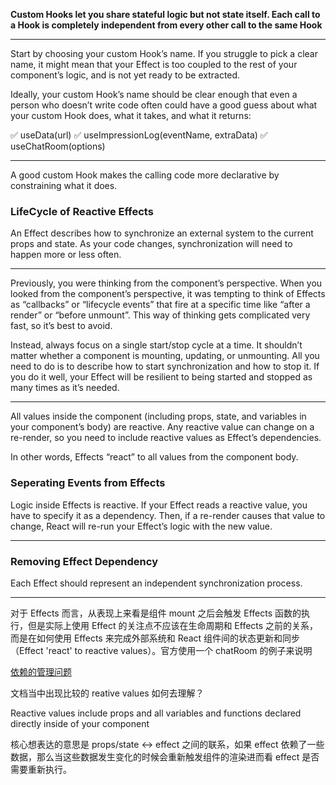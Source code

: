 **Custom Hooks let you share stateful logic but not state itself. Each call to a Hook is completely independent from every other call to the same Hook**

----

Start by choosing your custom Hook’s name. If you struggle to pick a clear name, it might mean that your Effect is too coupled to the rest of your component’s logic, and is not yet ready to be extracted.

Ideally, your custom Hook’s name should be clear enough that even a person who doesn’t write code often could have a good guess about what your custom Hook does, what it takes, and what it returns:

✅ useData(url)
✅ useImpressionLog(eventName, extraData)
✅ useChatRoom(options)

----

A good custom Hook makes the calling code more declarative by constraining what it does.

### LifeCycle of Reactive Effects

An Effect describes how to synchronize an external system to the current props and state. As your code changes, synchronization will need to happen more or less often.

----
 
Previously, you were thinking from the component’s perspective. When you looked from the component’s perspective, it was tempting to think of Effects as “callbacks” or “lifecycle events” that fire at a specific time like “after a render” or “before unmount”. This way of thinking gets complicated very fast, so it’s best to avoid.

Instead, always focus on a single start/stop cycle at a time. It shouldn’t matter whether a component is mounting, updating, or unmounting. All you need to do is to describe how to start synchronization and how to stop it. If you do it well, your Effect will be resilient to being started and stopped as many times as it’s needed.

----

All values inside the component (including props, state, and variables in your component’s body) are reactive. Any reactive value can change on a re-render, so you need to include reactive values as Effect’s dependencies.

In other words, Effects “react” to all values from the component body.

### Seperating Events from Effects

Logic inside Effects is reactive. If your Effect reads a reactive value, you have to specify it as a dependency. Then, if a re-render causes that value to change, React will re-run your Effect’s logic with the new value.



----


### Removing Effect Dependency


Each Effect should represent an independent synchronization process. 


----




对于 Effects 而言，从表现上来看是组件 mount 之后会触发 Effects 函数的执行，但是实际上使用 Effect 的关注点不应该在生命周期和 Effects 之前的关系，而是在如何使用 Effects 来完成外部系统和 React 组件间的状态更新和同步（Effect 'react' to reactive values）。官方使用一个 chatRoom 的例子来说明

[依赖的管理问题](https://react.dev/learn/removing-effect-dependencies#why-is-suppressing-the-dependency-linter-so-dangerous)



文档当中出现比较的 reative values 如何去理解？

Reactive values include props and all variables and functions declared directly inside of your component

核心想表达的意思是 props/state <-> effect 之间的联系，如果 effect 依赖了一些数据，那么当这些数据发生变化的时候会重新触发组件的渲染进而看 effect 是否需要重新执行。